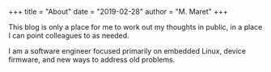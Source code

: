 +++
title = "About"
date = "2019-02-28"
author = "M. Maret"
+++

This blog is only a place for me to work out my thoughts in public, in a place I can point colleagues to as needed. 

I am a software engineer focused primarily on embedded Linux, device firmware, and new ways to address old problems.





